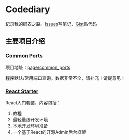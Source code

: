 # Codediary

记录我的码农之路。<a href="https://github.com/xiaoda/codediary/issues">Issues</a>写笔记，<a href="https://gist.github.com/xiaoda" target="_blank">Gist</a>贴代码

## 主要项目介绍

### <a href="http://code.xiaoda.pw/page/common_ports/index.html" target="_blank">Common Ports</a>

项目地址：<a href="https://github.com/xiaoda/codediary/tree/master/page/common_ports">page/common_ports</a>

程序默认/常用端口查询。数据非常不全，请补充！请提意见！

### <a href="https://github.com/xiaoda/codediary/tree/master/topic/react_starter">React Starter</a>

React入门套装，内容包括：

1. 教程
2. 最轻量级开发环境
3. 本地开发环境准备
4. 一个基于React的开源Admin后台框架